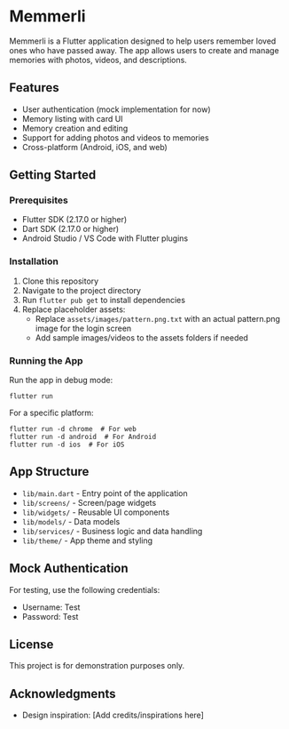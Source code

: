 # Memmerli

Memmerli is a Flutter application designed to help users remember loved ones who have passed away. The app allows users to create and manage memories with photos, videos, and descriptions.

## Features

- User authentication (mock implementation for now)
- Memory listing with card UI
- Memory creation and editing
- Support for adding photos and videos to memories
- Cross-platform (Android, iOS, and web)

## Getting Started

### Prerequisites

- Flutter SDK (2.17.0 or higher)
- Dart SDK (2.17.0 or higher)
- Android Studio / VS Code with Flutter plugins

### Installation

1. Clone this repository
2. Navigate to the project directory
3. Run `flutter pub get` to install dependencies
4. Replace placeholder assets:
   - Replace `assets/images/pattern.png.txt` with an actual pattern.png image for the login screen
   - Add sample images/videos to the assets folders if needed

### Running the App

Run the app in debug mode:
```
flutter run
```

For a specific platform:
```
flutter run -d chrome  # For web
flutter run -d android  # For Android
flutter run -d ios  # For iOS
```

## App Structure

- `lib/main.dart` - Entry point of the application
- `lib/screens/` - Screen/page widgets
- `lib/widgets/` - Reusable UI components
- `lib/models/` - Data models
- `lib/services/` - Business logic and data handling
- `lib/theme/` - App theme and styling

## Mock Authentication

For testing, use the following credentials:
- Username: Test
- Password: Test

## License

This project is for demonstration purposes only.

## Acknowledgments

- Design inspiration: [Add credits/inspirations here]